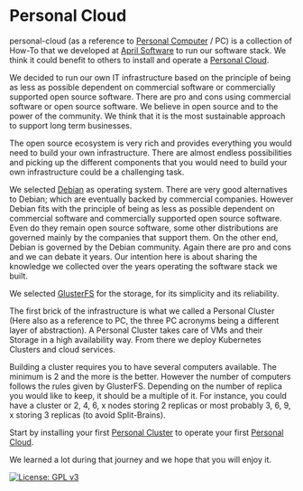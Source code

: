 # Personal Cloud
personal-cloud (as a reference to [Personal Computer](https://en.wikipedia.org/wiki/Personal_computer) / PC) is a collection of How-To that we developed at [April Software](https://www.aprilsoftware.com/) to run our software stack. We think it could benefit to others to install and operate a [Personal Cloud](pc-manifesto.md).

We decided to run our own IT infrastructure based on the principle of being as less as possible dependent on commercial software or commercially supported open source software. 
There are pro and cons using commercial software or open source software. We believe in open source and to the power of the community. We think that it is the most sustainable approach to support long term businesses.

The open source ecosystem is very rich and provides everything you would need to build your own infrastructure. There are almost endless possibilities and picking up the different components that you would need to build your own infrastructure could be a challenging task.

We selected [Debian](https://www.debian.org/) as operating system. There are very good alternatives to Debian; which are eventually backed by commercial companies. However Debian fits with the principle of being as less as possible dependent on commercial software and commercially supported open source software. Even do they remain open source software, some other distributions are governed mainly by the companies that support them. On the other end, Debian is governed by the Debian community. Again there are pro and cons and we can debate it years. Our intention here is about sharing the knowledge we collected over the years operating the software stack we built.

We selected [GlusterFS](https://www.gluster.org/) for the storage, for its simplicity and its reliability. 

The first brick of the infrastructure is what we called a Personal Cluster (Here also as a reference to PC, the three PC acronyms being a different layer of abstraction). A Personal Cluster takes care of VMs and their Storage in a high availability way. From there we deploy Kubernetes Clusters and cloud services.

Building a cluster requires you to have several computers available. The minimum is 2 and the more is the better. However the number of computers follows the rules given by GlusterFS. Depending on the number of replica you would like to keep, it should be a multiple of it. For instance, you could have a cluster or 2, 4, 6, x nodes storing 2 replicas or most probably 3, 6, 9, x storing 3 replicas (to avoid Split-Brains).

Start by installing your first [Personal Cluster](personal-cluster.md) to operate your first [Personal Cloud](pc-manifesto.md).

We learned a lot during that journey and we hope that you will enjoy it.

[![License: GPL v3](https://img.shields.io/badge/License-GPLv3-blue.svg)](https://www.gnu.org/licenses/gpl-3.0)